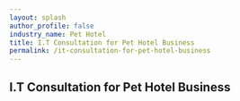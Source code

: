 ```yaml
---
layout: splash 
author_profile: false 
industry_name: Pet Hotel
title: I.T Consultation for Pet Hotel Business
permalink: /it-consultation-for-pet-hotel-business
---
```


## I.T Consultation for Pet Hotel Business